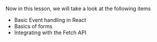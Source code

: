 Now in this lesson, we will take a look at the following items
- Basic Event handling in React
- Basics of forms
- Integrating with the Fetch API
